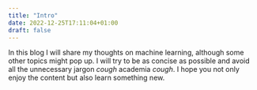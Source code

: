 ```yaml
---
title: "Intro"
date: 2022-12-25T17:11:04+01:00
draft: false
---
```


In this blog I will share my thoughts on machine learning, although some other topics might pop up. I will try to be as concise as possible and avoid all the unnecessary jargon *cough* academia *cough*. I hope you not only enjoy the content but also learn something new.